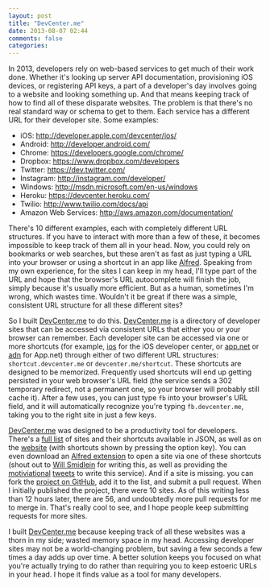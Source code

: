 ```yaml
---
layout: post
title: "DevCenter.me"
date: 2013-08-07 02:44
comments: false
categories: 
---
```


In 2013, developers rely on web-based services to get much of their work done. Whether it's looking up server API documentation, provisioning iOS devices, or registering API keys, a part of a developer's day involves going to a website and looking something up. And that means keeping track of how to find all of these disparate websites. The problem is that there's no real standard way or schema to get to them. Each service has a different URL for their developer site. Some examples:

- iOS: http://developer.apple.com/devcenter/ios/
- Android: http://developer.android.com/
- Chrome: https://developers.google.com/chrome/
- Dropbox: https://www.dropbox.com/developers
- Twitter: https://dev.twitter.com/
- Instagram: http://instagram.com/developer/
- Windows: http://msdn.microsoft.com/en-us/windows
- Heroku: https://devcenter.heroku.com/
- Twilio: http://www.twilio.com/docs/api
- Amazon Web Services: http://aws.amazon.com/documentation/

There's 10 different examples, each with completely different URL structures. If you have to interact with more than a few of these, it becomes impossible to keep track of them all in your head. Now, you could rely on bookmarks or web searches, but these aren't as fast as just typing a URL into your browser or using a shortcut in an app like [Alfred](http://alfredapp.com). Speaking from my own experience, for the sites I can keep in my head, I'll type part of the URL and hope that the browser's URL autocomplete will finish the job, simply because it's usually more efficient. But as a human, sometimes I'm wrong, which wastes time. Wouldn't it be great if there was a simple, consistent URL structure for all these different sites?

So I built [DevCenter.me](http://devcenter.me/) to do this. [DevCenter.me](http://devcenter.me/) is a directory of developer sites that can be accessed via consistent URLs that either you or your browser can remember. Each developer site can be accessed via one or more shortcuts (for example, [ios](http://ios.devcenter.me/) for the iOS developer center, or [app.net](http://app.net.devcenter.me/) or [adn](http://adn.devcenter.me/) for App.net) through either of two different URL structures: `shortcut.devcenter.me` or `devcenter.me/shortcut`. These shortcuts are designed to be memorized. Frequently used shortcuts will end up getting persisted in your web browser's URL field (the service sends a 302 temporary redirect, not a permanent one, so your browser will probably still cache it). After a few uses, you can just type `fb` into your browser's URL field, and it will automatically recognize you're typing `fb.devcenter.me`, taking you to the right site in just a few keys.

[DevCenter.me](http://devcenter.me/) was designed to be a productivity tool for developers. There's a [full list](http://devcenter.me/sites.json) of sites and their shortcuts available in JSON, as well as on the [website](http://devcenter.me/) (with shortcuts shown by pressing the option key). You can even download an [Alfred extension](http://devcenter.me/files/devcenter.me.alfredworkflow) to open a site via one of these shortcuts (shout out to [Will Smidlein](http://twitter.com/ws) for writing this, as well as providing the [motiviational](https://twitter.com/ws/status/364184535799300097) [tweets](https://twitter.com/ws/status/364184945956106240) to write this service). And if a site is missing. you can fork the [project on GitHub](http://meta.devcenter.me/), add it to the list, and submit a pull request. When I initially published the project, there were 10 sites. As of this writing less than 12 hours later, there are 56, and undoubtedly more pull requests for me to merge in. That's really cool to see, and I hope people keep submitting requests for more sites.

I built [DevCenter.me](http://devcenter.me/) because keeping track of all these websites was a thorn in my side; wasted memory space in my head. Accessing developer sites may not be a world-changing problem, but saving a few seconds a few times a day adds up over time. A better solution keeps you focused on what you're actually trying to do rather than requiring you to keep estoeric URLs in your head. I hope it finds value as a tool for many developers.